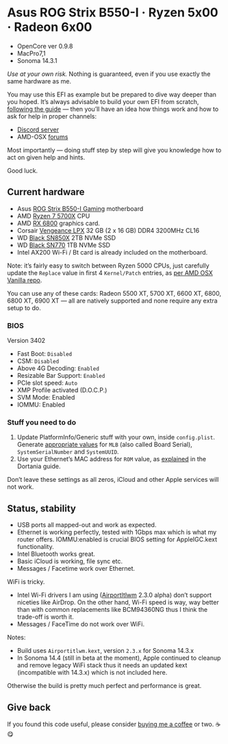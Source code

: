 # Asus ROG Strix B550-I · Ryzen 5x00 · Radeon 6x00

- OpenCore ver 0.9.8
- MacPro7,1
- Sonoma 14.3.1

*Use at your own risk.* Nothing is guaranteed, even if you use exactly the same hardware as me.

You may use this EFI as example but be prepared to dive way deeper than you hoped. It’s always advisable to build your own EFI from scratch, [following the guide](https://dortania.github.io/OpenCore-Install-Guide/) —  then you’ll have an idea how things work and how to ask for help in proper channels:
- [Discord server](https://discord.gg/Wxam8aH)
- AMD-OSX [forums](https://forum.amd-osx.com)

Most importantly — doing stuff step by step will give you knowledge how to act on given help and hints.

Good luck.


## Current hardware

- Asus [ROG Strix B550-I Gaming](https://rog.asus.com/us/motherboards/rog-strix/rog-strix-b550-i-gaming-model/) motherboard
- AMD [Ryzen 7 5700X](https://www.amd.com/en/products/cpu/amd-ryzen-7-5700x) CPU
- AMD [RX 6800](https://www.amd.com/en/products/graphics/amd-radeon-rx-6800) graphics card.
- Corsair [Vengeance LPX](https://www.corsair.com/us/en/Categories/Products/Memory/VENGEANCE-LPX/p/CMK32GX4M2D3200C16) 32 GB (2 x 16 GB) DDR4 3200MHz CL16
- WD [Black SN850X](https://www.westerndigital.com/en-il/products/internal-drives/wd-black-sn850x-nvme-ssd#WDS200T2X0E) 2TB NVMe SSD
- WD [Black SN770](https://www.westerndigital.com/en-il/products/internal-drives/wd-black-sn770-nvme-ssd#WDS100T3X0E) 1TB NVMe SSD
- Intel AX200 Wi-Fi / Bt card is already included on the motherboard.

Note: it’s fairly easy to switch between Ryzen 5000 CPUs, just carefully update the `Replace` value in first 4 `Kernel/Patch` entries, as [per AMD OSX Vanilla repo](https://github.com/AMD-OSX/AMD_Vanilla).

You can use any of these cards: Radeon 5500 XT, 5700 XT, 6600 XT, 6800, 6800 XT, 6900 XT — all are natively supported and none require any extra setup to do.

### BIOS

Version 3402

- Fast Boot: `Disabled`
- CSM: `Disabled`
- Above 4G Decoding: `Enabled`
- Resizable Bar Support: `Enabled`
- PCIe slot speed: `Auto`
- XMP Profile activated (D.O.C.P.)
- SVM Mode: Enabled
- IOMMU: Enabled

### Stuff you need to do

1. Update PlatformInfo/Generic stuff with your own, inside `config.plist`. Generate [appropriate values](https://dortania.github.io/OpenCore-Post-Install/universal/iservices.html#generate-a-new-serial) for `MLB` (also called Board Serial), `SystemSerialNumber` and `SystemUUID`.
2. Use your Ethernet’s MAC address for `ROM` value, as [explained](https://dortania.github.io/OpenCore-Post-Install/universal/iservices.html#choose-a-mac-address) in the Dortania guide.

Don’t leave these settings as all zeros, iCloud and other Apple services will not work.

## Status, stability

- USB ports all mapped-out and work as expected.
- Ethernet is working perfectly, tested with 1Gbps max which is what my router offers. IOMMU:enabled is crucial BIOS setting for AppleIGC.kext functionality.
- Intel Bluetooth works great.
- Basic iCloud is working, file sync etc.
- Messages / Facetime work over Ethernet.

WiFi is tricky.

- Intel Wi-Fi drivers I am using ([AirportItlwm](https://github.com/OpenIntelWireless/itlwm/releases) 2.3.0 alpha) don’t support niceties like AirDrop. On the other hand, Wi-Fi speed is way, way better than with common replacements like BCM94360NG thus I think the trade-off is worth it.
- Messages / FaceTime do not work over WiFi.

Notes:

- Build uses `Airportitlwm.kext`, version `2.3.x` for Sonoma 14.3.x
- In Sonoma 14.4 (still in beta at the moment), Apple continued to cleanup and remove legacy WiFi stack thus it needs an updated kext (incompatible with 14.3.x) which is not included here. 


Otherwise the build is pretty much perfect and performance is great.

## Give back

If you found this code useful, please consider [buying me a coffee](https://www.buymeacoffee.com/radianttap) or two. ☕️😋
